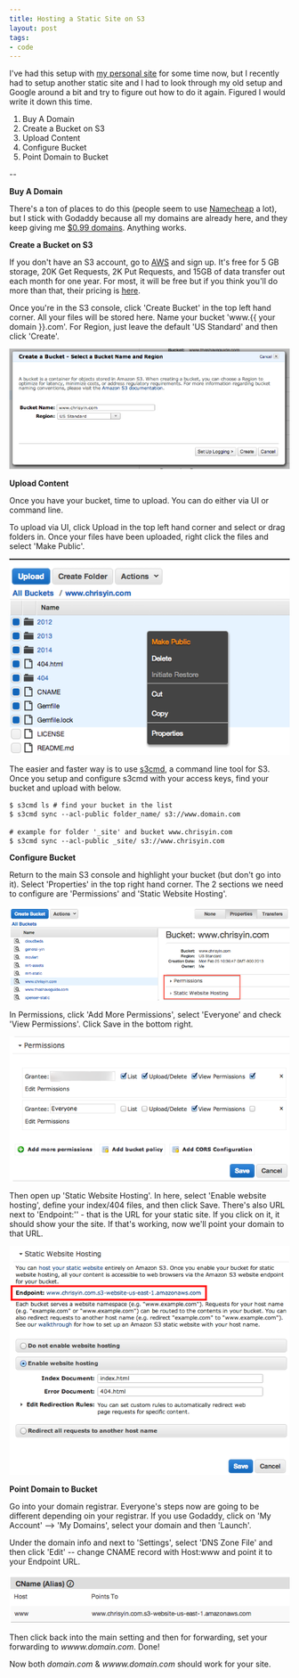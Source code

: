 ```yaml
---
title: Hosting a Static Site on S3
layout: post
tags:
- code
---
```


I've had this setup with [my personal site](http://www.chrisyin.com) for some time now, but I recently had to setup another static site and I had to look through my old setup and Google around a bit and try to figure out how to do it again. Figured I would write it down this time.

1. Buy A Domain
2. Create a Bucket on S3
3. Upload Content
4. Configure Bucket
5. Point Domain to Bucket

--

**Buy A Domain** 

There's a ton of places to do this (people seem to use [Namecheap](https://www.namecheap.com) a lot), but I stick with Godaddy because all my domains are already here, and they keep giving me [$0.99 domains](http://www.godaddy.com/deals2/). Anything works.

**Create a Bucket on S3**

If you don't have an S3 account, go to [AWS](http://aws.amazon.com) and sign up. It's free for 5 GB storage, 20K Get Requests, 2K Put Requests, and 15GB of data transfer out each month for one year. For most, it will be free but if you think you'll do more than that, their pricing is [here](http://aws.amazon.com/s3/pricing/). 

Once you're in the S3 console, click 'Create Bucket' in the top left hand corner. All your files will be stored here. Name your bucket 'www.{{ your domain }}.com'. For Region, just leave the default 'US Standard' and then click 'Create'.

![createbucket](/images/staticsite/createbucket.png)

**Upload Content**

Once you have your bucket, time to upload. You can do either via UI or command line. 

To upload via UI, click Upload in the top left hand corner and select or drag folders in. Once your files have been uploaded, right click the files and select 'Make Public'.

![makepublic](/images/staticsite/makepublic.png)

The easier and faster way is to use [s3cmd](http://s3tools.org/s3cmd), a command line tool for S3. Once you setup and configure s3cmd with your access keys, find your bucket and upload with below.

```
$ s3cmd ls # find your bucket in the list
$ s3cmd sync --acl-public folder_name/ s3://www.domain.com

# example for folder '_site' and bucket www.chrisyin.com
$ s3cmd sync --acl-public _site/ s3://www.chrisyin.com
```

**Configure Bucket**

Return to the main S3 console and highlight your bucket (but don't go into it). Select 'Properties' in the top right hand corner. The 2 sections we need to configure are 'Permissions' and 'Static Website Hosting'. 

![bucketproperties](/images/staticsite/bucketproperties.png)

In Permissions, click 'Add More Permissions', select 'Everyone' and check 'View Permissions'. Click Save in the bottom right.

![everyonepermissions](/images/staticsite/everyonepermissions.png)

Then open up 'Static Website Hosting'. In here, select 'Enable website hosting', define your index/404 files, and then click Save. There's also URL next to 'Endpoint:'' - that is the URL for your static site. If you click on it, it should show your the site. If that's working, now we'll point your domain to that URL.

![index404](/images/staticsite/index404.png)

**Point Domain to Bucket**

Go into your domain registrar. Everyone's steps now are going to be different depending oin your registrar. If you use Godaddy, click on 'My Account' --> 'My Domains', select your domain and then 'Launch'.

Under the domain info and next to 'Settings', select 'DNS Zone File' and then click 'Edit' -- change CNAME record with Host:www and point it to your Endpoint URL.

![cname](/images/staticsite/cname.png)

Then click back into the main setting and then for forwarding, set your forwarding to *wwww.domain.com*. Done!

Now both *domain.com* & *wwww.domain.com* should work for your site.





